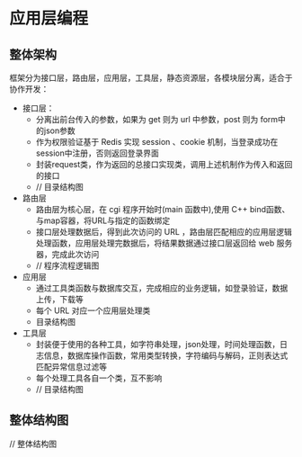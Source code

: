 # 应用层编程
## 整体架构
框架分为接口层，路由层，应用层，工具层，静态资源层，各模块层分离，适合于协作开发：   
- 接口层：  
  - 分离出前台传入的参数，如果为 get 则为 url 中参数，post 则为 form中的json参数
  - 作为权限验证基于 Redis 实现 session 、cookie 机制，当登录成功在session中注册，否则返回登录界面
  - 封装request类，作为返回的总接口实现类，调用上述机制作为传入和返回的接口
  - // 目录结构图
- 路由层
  - 路由层为核心层，在 cgi 程序开始时(main 函数中),使用 C++ bind函数、与map容器，将URL与指定的函数绑定
  - 接口层处理数据后，得到此次访问的 URL ，路由层匹配相应的应用层逻辑处理函数，应用层处理完数据后，将结果数据通过接口层返回给 web 服务器，完成此次访问
  - // 程序流程逻辑图
- 应用层
  - 通过工具类函数与数据库交互，完成相应的业务逻辑，如登录验证，数据上传，下载等
  - 每个 URL 对应一个应用层处理类
  - 目录结构图
- 工具层
  - 封装便于使用的各种工具，如字符串处理，json处理，时间处理函数，日志信息，数据库操作函数，常用类型转换，字符编码与解码，正则表达式匹配异常信息过滤等
  - 每个处理工具各自一个类，互不影响
  - // 目录结构图
## 整体结构图
// 整体结构图